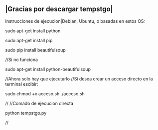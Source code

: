|Gracias por descargar tempstgo|
-------------------------------

Instrucciones de ejecucion|Debian, Ubuntu, o basadas en estos OS:

sudo apt-get install python

sudo apt-get install pip

sudo pip install beautifulsoup

//Si no funciona 

sudo apt-get install python-beautifulsoup

//Ahora solo hay que ejecutarlo 
//Si desea crear un acceso directo en la terminal escibir:

sudo chmod +x acceso.sh 
./acceso.sh

// 
//Comado de ejecucion directa

python tempstgo.py

//

